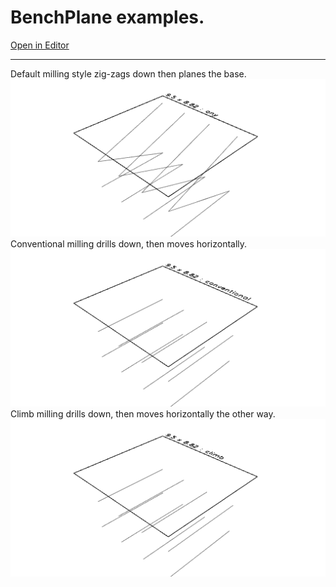 
# BenchPlane examples.

[Open in Editor](https://jsxcad.js.org/preAlphaHead/#JSxCAD@https://gitcdn.link/cdn/jsxcad/JSxCAD/master/algorithm/toolpath/BenchPlane/BenchPlane.nb)

---

Default milling style zig-zags down then planes the base.
![Image](BenchPlane.md.1.png)
Conventional milling drills down, then moves horizontally.
![Image](BenchPlane.md.2.png)
Climb milling drills down, then moves horizontally the other way.
![Image](BenchPlane.md.3.png)